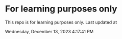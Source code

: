 # For learning purposes only
This repo is for learning purposes only.
Last updated at

Wednesday, December 13, 2023 4:17:41 PM

